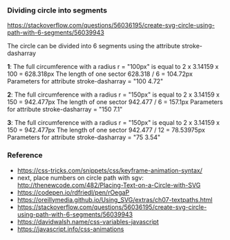 ### Dividing circle into segments

https://stackoverflow.com/questions/56036195/create-svg-circle-using-path-with-6-segments/56039943

The circle can be divided into 6 segments using the attribute stroke-dasharray

**1**: The full circumference with a radius r = "100px" is equal to 2 x 3.14159 x 100 = 628.318px
The length of one sector 628.318 / 6 = 104.72px
Parameters for attribute stroke-dasharray = "100 4.72"

**2**: The full circumference with a radius r = "150px" is equal to 2 x 3.14159 x 150 = 942.477px
The length of one sector 942.477 / 6 = 157.1px
Parameters for attribute stroke-dasharray = "150 7.1"

**3**: The full circumference with a radius r = "150px" is equal to 2 x 3.14159 x 150 = 942.477px
The length of one sector 942.477 / 12 = 78.53975px
Parameters for attribute stroke-dasharray = "75 3.54"


### Reference
- https://css-tricks.com/snippets/css/keyframe-animation-syntax/
- next, place numbers on circle path with sgv: http://thenewcode.com/482/Placing-Text-on-a-Circle-with-SVG
- https://codepen.io/rdfriedl/pen/rOegaP
- https://oreillymedia.github.io/Using_SVG/extras/ch07-textpaths.html
- https://stackoverflow.com/questions/56036195/create-svg-circle-using-path-with-6-segments/56039943
- https://davidwalsh.name/css-variables-javascript
- https://javascript.info/css-animations

